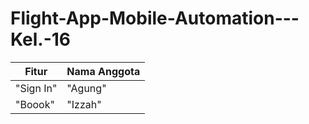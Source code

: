 # Flight-App-Mobile-Automation---Kel.-16
 <table>
    <thead>
      <tr>
        <th>Fitur</th>
        <th>Nama Anggota</th>
      </tr>
    </thead>
    <tbody>
        <tr>
            <td>"Sign In"</td>
            <td>"Agung"</td>
        </tr>
        <tr>
            <td>"Boook"</td>
            <td>"Izzah"</td>
        </tr>
    </tbody>
  </table>

